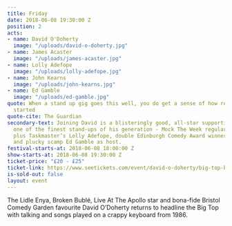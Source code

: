 ```yaml
---
title: Friday
date: 2018-06-08 19:30:00 Z
position: 2
acts:
- name: David O'Doherty
  image: "/uploads/david-o-doherty.jpg"
- name: James Acaster
  image: "/uploads/james-acaster.jpg"
- name: Lolly Adefope
  image: "/uploads/lolly-adefope.jpg"
- name: John Kearns
  image: "/uploads/john-kearns.jpg"
- name: Ed Gamble
  image: "/uploads/ed-gamble.jpg"
quote: When a stand up gig goes this well, you do get a sense of how religions are
  started
quote-cite: The Guardian
secondary-text: Joining David is a blisteringly good, all-star supporting cast with
  one of the finest stand-ups of his generation - Mock The Week regular James Acaster
  plus Taskmaster’s Lolly Adefope, double Edinburgh Comedy Award winner John Kearns
  and plucky scamp Ed Gamble as host.
festival-starts-at: 2018-06-08 18:00:00 Z
show-starts-at: 2018-06-08 19:30:00 Z
ticket-price: "£20 - £25"
ticket-link: https://www.seetickets.com/event/david-o-doherty/big-top-bristol-comedy-garden/1206493
is-sold-out: false
layout: event
---
```


The Lidle Enya, Broken Bublé, Live At The Apollo star and bona-fide Bristol Comedy Garden favourite David O’Doherty returns to headline the Big Top with talking and songs played on a crappy keyboard from 1986. 
